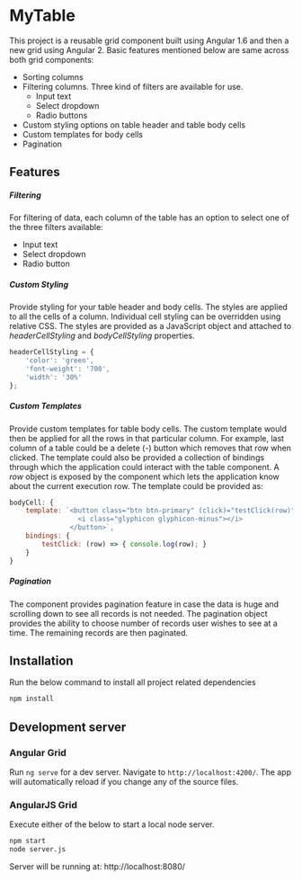 # MyTable

This project is a reusable grid component built using Angular 1.6 and then a new grid using Angular 2. Basic features mentioned below are same across both grid components:

 * Sorting columns
 * Filtering columns. Three kind of filters are available for use.
 	* Input text
 	* Select dropdown
 	* Radio buttons
 * Custom styling options on table header and table body cells
 * Custom templates for body cells
 * Pagination

## Features

##### Filtering
For filtering of data, each column of the table has an option to select one of the three filters available: 
* Input text
* Select dropdown
* Radio button

##### Custom Styling
Provide styling for your table header and body cells. The styles are applied to all the cells of a column. Individual cell styling can be overridden using relative CSS. The styles are provided as a JavaScript object and attached to *headerCellStyling* and *bodyCellStyling* properties.

````Javascript
headerCellStyling = {
	'color': 'green',
	'font-weight': '700',
    'width': '30%'
};
````

##### Custom Templates
Provide custom templates for table body cells. The custom template would then be applied for all the rows in that particular column. For example, last column of a table could be a delete (-) button which removes that row when clicked. The template could also be provided a collection of bindings through which the application could interact with the table component. A *row* object is exposed by the component which lets the application know about the current execution row. The template could be provided as:

````Javascript
bodyCell: { 
	template: `<button class="btn btn-primary" (click)="testClick(row)"> 
                 <i class="glyphicon glyphicon-minus"></i>
               </button>`, 
	bindings: { 
    	testClick: (row) => { console.log(row); }
    } 
} 
````

##### Pagination
The component provides pagination feature in case the data is huge and scrolling down to see all records is not needed. The pagination object provides the ability to choose number of records user wishes to see at a time. The remaining records are then paginated.

## Installation
Run the below command to install all project related dependencies 
```bash
npm install
```

## Development server

### Angular Grid

Run `ng serve` for a dev server. Navigate to `http://localhost:4200/`. The app will automatically reload if you change any of the source files.

### AngularJS Grid

Execute either of the below to start a local node server.
```bash
npm start
node server.js
```
Server will be running at: http://localhost:8080/